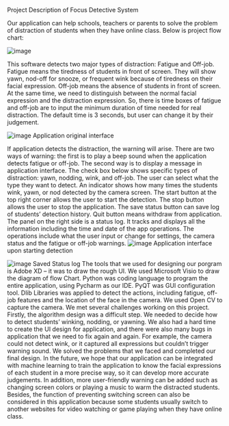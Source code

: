 
Project Description of Focus Detective System

Our application can help schools, teachers or parents to solve the problem of distraction of students when they have online class.
Below is project flow chart:

 ![image](https://user-images.githubusercontent.com/57511227/116427874-fbdb6980-a876-11eb-9b44-2f1a9fd39822.png)


This software detects two major types of distraction: Fatigue and Off-job. Fatigue means the tiredness of students in front of screen. They will show yawn, nod-off for snooze, or frequent wink because of tiredness on their facial expression.  Off-job means the absence of students in front of screen. At the same time, we need to distinguish between the normal facial expression and the distraction expression. So, there is time boxes of fatigue and off-job are to input the minimum duration of time needed for real distraction. The default time is 3 seconds, but user can change it by their judgement. 

![image](https://user-images.githubusercontent.com/57511227/116427881-fe3dc380-a876-11eb-8607-21dbedcc5e86.png)
Application original interface

If application detects the distraction, the warning will arise. There are two ways of warning: the first is to play a beep sound when the application detects fatigue or off-job. The second way is to display a message in application interface. 
The check box below shows specific types of distraction: yawn, nodding, wink, and off-job. The user can select what the type they want to detect. An indicator shows how many times the students wink, yawn, or nod detected by the camera screen. 
The start button at the top right corner allows the user to start the detection. The stop button allows the user to stop the application. The save status button can save log of students’ detection history. Quit button means withdraw from application. The panel on the right side is a status log. It tracks and displays all the information including the time and date of the app operations. The operations include what the user input or change for settings, the camera status and the fatigue or off-job warnings.
![image](https://user-images.githubusercontent.com/57511227/116427907-04cc3b00-a877-11eb-8c8f-3eb737494012.png) 
Application interface upon starting detection     

![image](https://user-images.githubusercontent.com/57511227/116427966-0f86d000-a877-11eb-8b10-3c8b890963ac.png)
Saved Status log
The tools that we used for designing our porgram is Adobe XD – it was to draw the rough UI. We used Microsoft Visio to draw the diagram of flow Chart. Python was coding language to program the entire application, using Pycharm as our IDE. PyQT was GUI configuration tool. Dlib Libraries was applied to detect the actions, including fatigue, off-job features and the location of the face in the camera. We used Open CV to capture the camera. 
We met several challenges working on this project. Firstly, the algorithm design was a difficult step.  We needed to decide how to detect students’ winking, nodding, or yawning. We also had a hard time to create the UI design for application, and there were also many bugs in application that we need to fix again and again. For example, the camera could not detect wink, or it captured all expressions but couldn’t trigger warning sound. 
We solved the problems that we faced and completed our final design. In the future, we hope that our application can be integrated with machine learning to train the application to know the facial expressions of each student in a more precise way, so it can develop more accurate judgements. In addition, more user-friendly warning can be added such as changing screen colors or playing a music to warm the distracted students. Besides, the function of preventing switching screen can also be considered in this application because some students usually switch to another websites for video watching or game playing when they have online class.
